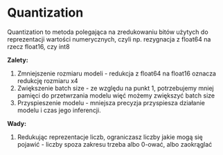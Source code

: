 # Quantization
Quantization to metoda polegająca na zredukowaniu bitów użytych do reprezentacji wartości numerycznych, czyli np. rezygnacja z float64 na rzecz float16, czy int8

**Zalety:**
1. Zmniejszenie rozmiaru modeli - redukcja z float64 na float16 oznacza redukcję rozmiaru x4
2. Zwiększenie batch size - ze względu na punkt 1, potrzebujemy mniej pamięci do przetwrzania modelu więć możemy zwiększyć batch size
3. Przyspieszenie modelu - mniejsza precyzja przyspiesza działanie modelu i czas jego inferencji.

**Wady:**
1. Redukując reprezentacje liczb, ograniczasz liczby jakie mogą się pojawić - liczby spoza zakresu trzeba albo 0-ować, albo zaokrąglać